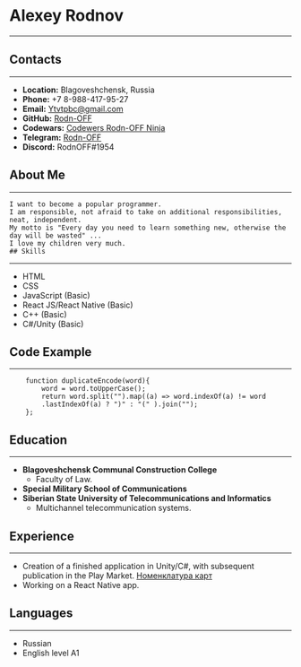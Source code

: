 # Alexey Rodnov
*******

## Contacts
*******
* __Location:__ Blagoveshchensk, Russia
* __Phone:__ +7 8-988-417-95-27
* __Email:__ Ytvtpbc@gmail.com
* __GitHub:__ [Rodn-OFF](https://github.com/Rodn-OFF) 
* __Codewars:__ [Codewers Rodn-OFF Ninja](https://www.codewars.com/users/RodnOFF)
* __Telegram:__ [Rodn-OFF](https://t.me/RodnOFF)
* __Discord:__ RodnOFF#1954

## About Me
*******
    I want to become a popular programmer.
    I am responsible, not afraid to take on additional responsibilities, neat, independent. 
    My motto is "Every day you need to learn something new, otherwise the day will be wasted" ... 
    I love my children very much.
    ## Skills
*******
* HTML
* CSS
* JavaScript (Basic)
* React JS/React Native (Basic)
* C++ (Basic)
* C#/Unity (Basic)

## Code Example
*******
```
    function duplicateEncode(word){
        word = word.toUpperCase();
        return word.split("").map((a) => word.indexOf(a) != word
        .lastIndexOf(a) ? ")" : "(" ).join("");
    };
```
## Education
*******
* __Blagoveshchensk Communal Construction College__
    - Faculty of Law.
* __Special Military School of Communications__
* __Siberian State University of Telecommunications and Informatics__
    - Multichannel telecommunication systems.

## Experience
*******
* Creation of a finished application in Unity/C#, with subsequent publication in the Play Market. [Номенклатура карт](https://play.google.com/store/apps/details?id=com.DariaGD.Map)
* Working on a React Native app.

## Languages
*******
* Russian
* English level A1